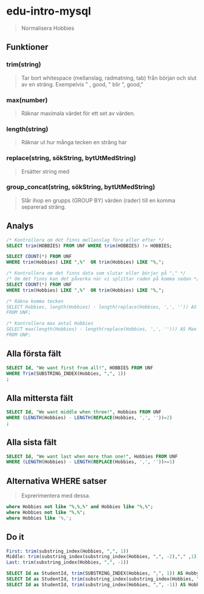 # edu-intro-mysql

> Normalisera Hobbies

## Funktioner

### trim(string)

> Tar bort whitespace (mellanslag, radmatning, tab) från början och slut av en sträng. Exempelvis " , good, " blir ", good,"

### max(number)

> Räknar maximala värdet för ett set av värden.

### length(string)

> Räknar ut hur många tecken en sträng har

### replace(string, sökString, bytUtMedString)

> Ersätter string med 

### group_concat(string, sökString, bytUtMedString)

> Slår ihop en grupps (GROUP BY) värden (rader) till en komma separerad sträng. 

## Analys

```sql
/* Kontrollera om det finns mellanslag före eller efter */
SELECT trim(HOBBIES) FROM UNF WHERE trim(HOBBIES) != HOBBIES;

SELECT COUNT(*) FROM UNF 
WHERE trim(Hobbies) LIKE ",%"  OR trim(Hobbies) LIKE "%,";

/* Kontrollera om det finns data som slutar eller börjar på "," */
/* Om det finns kan det påverka när vi splittar raden på komma sedan */
SELECT COUNT(*) FROM UNF 
WHERE trim(Hobbies) LIKE ",%"  OR trim(Hobbies) LIKE "%,";

/* Räkna komma tecken
SELECT Hobbies, length(Hobbies) - length(replace(Hobbies, ',', '')) AS Count 
FROM UNF;

/* Kontrollera max antal Hobbies
SELECT max(length(Hobbies) - length(replace(Hobbies, ',', ''))) AS Max 
FROM UNF;
```

## Alla första fält

```sql
SELECT Id, "We want first from all!", HOBBIES FROM UNF
WHERE Trim(SUBSTRING_INDEX(Hobbies, ",", 1))
;
```

## Alla mittersta fält

```sql
SELECT Id, "We want middle when three!", Hobbies FROM UNF
WHERE (LENGTH(Hobbies) - LENGTH(REPLACE(Hobbies, ',', ''))=2)
;
```

## Alla sista fält

```sql
SELECT Id, "We want last when more than one!", Hobbies FROM UNF
WHERE (LENGTH(Hobbies) - LENGTH(REPLACE(Hobbies, ',', ''))>=1)
```

## Alternativa WHERE satser

> Exprerimentera med dessa.

```sql
where Hobbies not like "%,%,%" and Hobbies like "%,%";
where Hobbies not like "%,%";
where Hobbies like '%,';
```

## Do it

```sql
First: trim(substring_index(Hobbies, ",", 1))
Middle: trim(substring_index(substring_index(Hobbies, ",", -2),"," ,1))
Last: trim(substring_index(Hobbies, ",", -1))

SELECT Id as StudentId, trim(SUBSTRING_INDEX(Hobbies, ",", 1)) AS Hobby FROM UNF;
SELECT Id as StudentId, trim(substring_index(substring_index(Hobbies, ",", -2),"," ,1)) AS Hobby FROM UNF;
SELECT Id as StudentId, trim(substring_index(Hobbies, ",", -1)) AS Hobby FROM UNF;
```
